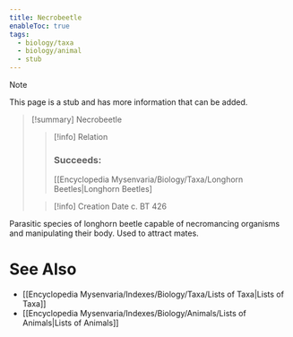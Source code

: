 ```yaml
---
title: Necrobeetle
enableToc: true
tags:
  - biology/taxa
  - biology/animal
  - stub
---
```


> [!note]
> This page is a stub and has more information that can be added.

> [!summary] Necrobeetle
> > [!info] Relation
> > ### Succeeds:
> > [[Encyclopedia Mysenvaria/Biology/Taxa/Longhorn Beetles|Longhorn Beetles]
>
> > [!info] Creation Date
> > c. BT 426

Parasitic species of longhorn beetle capable of necromancing organisms and manipulating their body. Used to attract mates.

# See Also
- [[Encyclopedia Mysenvaria/Indexes/Biology/Taxa/Lists of Taxa|Lists of Taxa]]
- [[Encyclopedia Mysenvaria/Indexes/Biology/Animals/Lists of Animals|Lists of Animals]]
